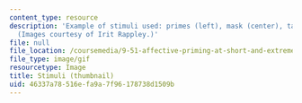 ```yaml
---
content_type: resource
description: 'Example of stimuli used: primes (left), mask (center), target (right).
  (Images courtesy of Irit Rappley.)'
file: null
file_location: /coursemedia/9-51-affective-priming-at-short-and-extremely-short-exposures-spring-2003/46337a78516efa9a7f96178738d1509b_9-51s03-th.gif
file_type: image/gif
resourcetype: Image
title: Stimuli (thumbnail)
uid: 46337a78-516e-fa9a-7f96-178738d1509b
---
```

